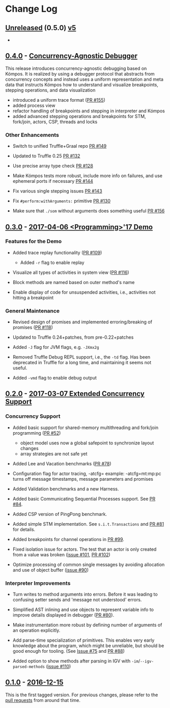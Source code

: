 # Change Log

## [Unreleased] \(0.5.0\) [v5]

 -

## [0.4.0] - [Concurrency-Agnostic Debugger][v4]

This release introduces concurrency-agnostic debugging based on Kómpos.
It is realized by using a debugger protocol that abstracts from concurrency 
concepts and instead uses a uniform representation and meta data that instructs
Kómpos how to understand and visualize breakpoints, stepping operations, and
data visualization

  - introduced a uniform trace format ([PR #155](https://github.com/smarr/SOMns/pull/155))
  - added process view
  - refactor handling of breakpoints and stepping in interpreter and Kómpos
  - added advanced stepping operations and breakpoints for STM, fork/join, actors, CSP, threads and locks

### Other Enhancements

  - Switch to unified Truffle+Graal repo [PR #149](https://github.com/smarr/SOMns/pull/149) 

  - Updated to Truffle 0.25 [PR #132](https://github.com/smarr/SOMns/pull/132)

  - Use precise array type check [PR #128](https://github.com/smarr/SOMns/pull/128)

  - Make Kómpos tests more robust, include more info on failures, and use ephemeral ports if necessary [PR #144](https://github.com/smarr/SOMns/pull/144)

  - Fix various single stepping issues [PR #143](https://github.com/smarr/SOMns/pull/143)

  - Fix `#perform:withArguments:` primitive [PR #130](https://github.com/smarr/SOMns/pull/130)

  - Make sure that `./som` without arguments does something useful [PR #156](https://github.com/smarr/SOMns/issues/156)
  
## [0.3.0] - [2017-04-06 &lt;Programming&gt;'17 Demo][v3]

### Features for the Demo

 - Added trace replay functionality ([PR #109](https://github.com/smarr/SOMns/pull/109))
   - Added `-r` flag to enable replay

 - Visualize all types of activities in system view ([PR #116](https://github.com/smarr/SOMns/pull/116))

 - Block methods are named based on outer method's name

 - Enable display of code for unsuspended activities, i.e., activities not
   hitting a breakpoint

### General Maintenance

 - Revised design of promises and implemented erroring/breaking of promises
   ([PR #118](https://github.com/smarr/SOMns/pull/118))

 - Updated to Truffle 0.24+patches, from pre-0.22+patches

 - Added `-J` flag for JVM flags, e.g. `-JXmx2g`

 - Removed Truffle Debug REPL support, i.e., the `-td` flag. Has been deprecated
   in Truffle for a long time, and maintaining it seems not useful.

 - Added `-vmd` flag to enable debug output

## [0.2.0] - [2017-03-07 Extended Concurrency Support][v2]

### Concurrency Support

 - Added basic support for shared-memory multithreading and fork/join
   programming ([PR #52](https://github.com/smarr/SOMns/pull/52))
   - object model uses now a global safepoint to synchronize layout changes
   - array strategies are not safe yet

 - Added Lee and Vacation benchmarks ([PR #78](https://github.com/smarr/SOMns/pull/78))

 - Configuration flag for actor tracing, -atcfg=<config>
   example: -atcfg=mt:mp:pc turns off message timestamps, message parameters and promises

 - Added Validation benchmarks and a new Harness.

 - Added basic Communicating Sequential Processes support.
   See [PR #84](https://github.com/smarr/SOMns/pull/88).

 - Added CSP version of PingPong benchmark.

 - Added simple STM implementation. See `s.i.t.Transactions` and [PR #81](https://github.com/smarr/SOMns/pull/81) for details.

 - Added breakpoints for channel operations in [PR #99](https://github.com/smarr/SOMns/pull/81).

 - Fixed isolation issue for actors. The test that an actor is only created
   from a value was broken ([issue #101](https://github.com/smarr/SOMns/issues/101), [PR #102](https://github.com/smarr/SOMns/pull/102))

 - Optimize processing of common single messages by avoiding allocation and
   use of object buffer ([issue #90](https://github.com/smarr/SOMns/pull/90))

### Interpreter Improvements

 - Turn writes to method arguments into errors. Before it was leading to
   confusing setter sends and 'message not understood' errors.

 - Simplified AST inlining and use objects to represent variable info to improve
   details displayed in debugger ([PR #80](https://github.com/smarr/SOMns/pull/80)).

 - Make instrumentation more robust by defining number of arguments of an
   operation explicitly.

 - Add parse-time specialization of primitives. This enables very early
   knowledge about the program, which might be unreliable, but should be good
   enough for tooling. (See [Issue #75](https://github.com/smarr/SOMns/issues/75) and [PR #88](https://github.com/smarr/SOMns/pull/88))

 - Added option to show methods after parsing in IGV with
   `-im`/`--igv-parsed-methods` ([issue #110](https://github.com/smarr/SOMns/pull/110))

## [0.1.0] - [2016-12-15][v1]

This is the first tagged version. For previous changes, please refer to the
[pull requests][OldPRs] from around that time.

[v5]: https://github.com/smarr/SOMns/milestone/6?closed=1
[v4]: https://github.com/smarr/SOMns/milestone/5?closed=1
[v3]: https://github.com/smarr/SOMns/milestone/3?closed=1
[v2]: https://github.com/smarr/SOMns/milestone/2?closed=1
[v1]: https://github.com/smarr/SOMns/milestone/1?closed=1
[Unreleased]: https://github.com/smarr/SOMns/compare/v0.4.0...HEAD
[0.4.0]:      https://github.com/smarr/SOMns/compare/v0.3.0...v0.4.0
[0.3.0]:      https://github.com/smarr/SOMns/compare/v0.2.0...v0.3.0
[0.2.0]:      https://github.com/smarr/SOMns/compare/v0.1.0...v0.2.0
[0.1.0]:      https://github.com/smarr/SOMns/releases/tag/v0.1.0
[OldPRs]:    https://github.com/smarr/SOMns/pulls?utf8=%E2%9C%93&q=is%3Apr%20is%3Aclosed%20created%3A2010-01-01..2016-12-15%20
